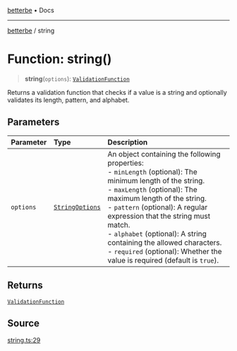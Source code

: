 [betterbe](../README.md) • Docs

---

[betterbe](../README.md) / string

# Function: string()

> **string**(`options`): [`ValidationFunction`](../type-aliases/ValidationFunction.md)

Returns a validation function that checks if a value is a string and
optionally validates its length, pattern, and alphabet.

## Parameters

| Parameter | Type                                              | Description                                                                                                                                                                                                                                                                                                                                                                                                               |
| :-------- | :------------------------------------------------ | :------------------------------------------------------------------------------------------------------------------------------------------------------------------------------------------------------------------------------------------------------------------------------------------------------------------------------------------------------------------------------------------------------------------------ |
| `options` | [`StringOptions`](../interfaces/StringOptions.md) | An object containing the following properties:<br />- `minLength` (optional): The minimum length of the string.<br />- `maxLength` (optional): The maximum length of the string.<br />- `pattern` (optional): A regular expression that the string must match.<br />- `alphabet` (optional): A string containing the allowed characters.<br />- `required` (optional): Whether the value is required (default is `true`). |

## Returns

[`ValidationFunction`](../type-aliases/ValidationFunction.md)

## Source

[string.ts:29](https://github.com/ericvera/betterbe/blob/main/src/string.ts#L29)

